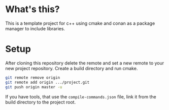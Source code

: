 # What's this?

This is a template project for c++ using cmake and conan as a package manager to include libraries.

# Setup

After cloning this repository delete the remote and set a new remote to your new project repository. Create a build directory and run cmake.

```sh
git remote remove origin
git remote add origin .../project.git
git push origin master -u
```

If you have tools, that use the `compile-commands.json` file, link it from the build directory to the project root.
